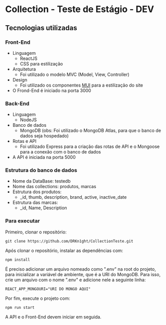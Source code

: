 # Collection - Teste de Estágio - DEV

## Tecnologias utilizadas 
### Front-End
- Linguagem
  - ReactJS
  - CSS para estilização
- Arquitetura
  - Foi utilizado o modelo MVC (Model, View, Controller)
- Design
  - Foi utilizado os componentes [MUI](https://mui.com/) para a estilização do site
- O Frond-End é iniciado na porta 3000 
### Back-End
- Linguagem
  - NodeJS
- Banco de dados
  - MongoDB (obs: Foi utilizado o MongoDB Atlas, para que o banco de dados seja hospedado)
- Rotas e API
  - Foi utilizado Express para a criação das rotas de API e o Mongoose para a conexão com o banco de dados
- A API é iniciada na porta 5000

### Estrutura do banco de dados
- Nome da DataBase: testedb
- Nome das collections: produtos, marcas
- Estrutura dos produtos:
  - _id, thumb, description, brand, active, inactive_date
- Estrutura das marcas:
  - _id, Name, Description

### Para executar
Primeiro, clonar o repositório:

    git clone https://github.com/DRKn1ght/CollectionTeste.git
Após clonar o repositório, instalar as dependências com:

    npm install

É preciso adicionar um arquivo nomeado como ".env" na root do projeto, para inicializar a variável de ambiente, que é a URI do MongoDB.
Para isso, crie um arquivo com o nome ".env" e adicione nele a seguinte linha:

    REACT_APP_MONGOURI="URI DO MONGO AQUI"
Por fim, execute o projeto com:

    npm run start

A API e o Front-End devem iniciar em seguida.
